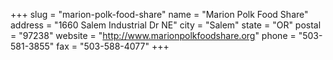 +++
slug = "marion-polk-food-share"
name = "Marion Polk Food Share"
address = "1660 Salem Industrial Dr NE"
city = "Salem"
state = "OR"
postal = "97238"
website = "http://www.marionpolkfoodshare.org"
phone = "503-581-3855"
fax = "503-588-4077"
+++
